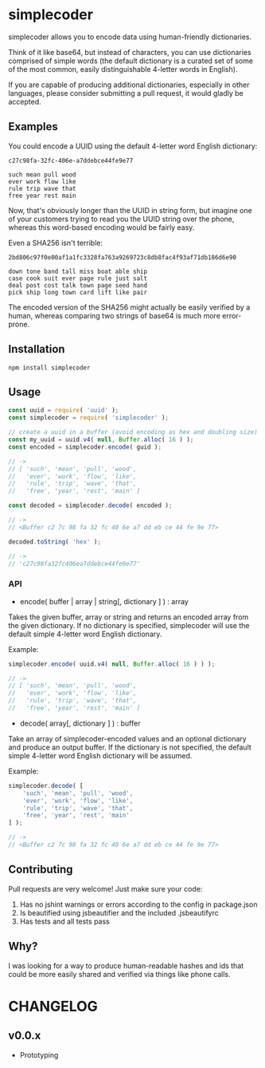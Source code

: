 simplecoder
=========

simplecoder allows you to encode data using human-friendly dictionaries.

Think of it like base64, but instead of characters, you can use dictionaries
comprised of simple words (the default dictionary is a curated set of some of
the most common, easily distinguishable 4-letter words in English).

If you are capable of producing additional dictionaries, especially in other
languages, please consider submitting a pull request, it would gladly be
accepted.

## Examples

You could encode a UUID using the default 4-letter word English dictionary:

```
c27c98fa-32fc-406e-a7ddebce44fe9e77

such mean pull wood
ever work flow like
rule trip wave that
free year rest main
```

Now, that's obviously longer than the UUID in string form, but imagine one of your
customers trying to read you the UUID string over the phone, whereas this word-based
encoding would be fairly easy.

Even a SHA256 isn't terrible:

```
2bd806c97f0e00af1a1fc3328fa763a9269723c8db8fac4f93af71db186d6e90

down tone band tall miss boat able ship
case cook suit ever page rule just salt
deal post cost talk town page seed hand
pick ship long town card lift like pair
```

The encoded version of the SHA256 might actually be easily verified by a human,
whereas comparing two strings of base64 is much more error-prone.

## Installation

```
npm install simplecoder
```

## Usage

```javascript
const uuid = require( 'uuid' );
const simplecoder = require( 'simplecoder' );

// create a uuid in a buffer (avoid encoding as hex and doubling size)
const my_uuid = uuid.v4( null, Buffer.alloc( 16 ) );
const encoded = simplecoder.encode( guid );

// ->
// [ 'such', 'mean', 'pull', 'wood',
//   'ever', 'work', 'flow', 'like',
//   'rule', 'trip', 'wave', 'that',
//   'free', 'year', 'rest', 'main' ]

const decoded = simplecoder.decode( encoded );

// ->
// <Buffer c2 7c 98 fa 32 fc 40 6e a7 dd eb ce 44 fe 9e 77>

decoded.toString( 'hex' );

// ->
// 'c27c98fa32fc406ea7ddebce44fe9e77'

```

### API

- encode( buffer | array | string[, dictionary ] ) : array

Takes the given buffer, array or string and returns an encoded array from the
given dictionary. If no dictionary is specified, simplecoder will use the
default simple 4-letter word English dictionary.

Example:

```javascript
simplecoder.encode( uuid.v4( null, Buffer.alloc( 16 ) ) );

// ->
// [ 'such', 'mean', 'pull', 'wood',
//   'ever', 'work', 'flow', 'like',
//   'rule', 'trip', 'wave', 'that',
//   'free', 'year', 'rest', 'main' ]
```

- decode( array[, dictionary ] ) : buffer

Take an array of simplecoder-encoded values and an optional dictionary and
produce an output buffer. If the dictionary is not specified, the default
simple 4-letter word English dictionary will be assumed.

Example:

```javascript
simplecoder.decode( [
    'such', 'mean', 'pull', 'wood',
    'ever', 'work', 'flow', 'like',
    'rule', 'trip', 'wave', 'that',
    'free', 'year', 'rest', 'main'
] );

// ->
// <Buffer c2 7c 98 fa 32 fc 40 6e a7 dd eb ce 44 fe 9e 77>

```

## Contributing

Pull requests are very welcome! Just make sure your code:

1) Has no jshint warnings or errors according to the config in package.json
2) Is beautified using jsbeautifier and the included .jsbeautifyrc
3) Has tests and all tests pass

## Why?

I was looking for a way to produce human-readable hashes and ids that could
be more easily shared and verified via things like phone calls.

# CHANGELOG

v0.0.x
-----
- Prototyping
